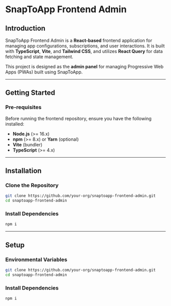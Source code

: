 # **SnapToApp Frontend Admin**

## **Introduction**
SnapToApp Frontend Admin is a **React-based** frontend application for managing app configurations, subscriptions, and user interactions. It is built with **TypeScript**, **Vite**, and **Tailwind CSS**, and utilizes **React Query** for data fetching and state management.

This project is designed as the **admin panel** for managing Progressive Web Apps (PWAs) built using SnapToApp.

---

## **Getting Started**

### **Pre-requisites**
Before running the frontend repository, ensure you have the following installed:

- **Node.js** (>= 16.x)
- **npm** (>= 8.x) or **Yarn** (optional)
- **Vite** (bundler)
- **TypeScript** (>= 4.x)

---

## **Installation**

### **Clone the Repository**
```sh
git clone https://github.com/your-org/snaptoapp-frontend-admin.git
cd snaptoapp-frontend-admin
```

### **Install Dependencies**
```sh
npm i
```

---

## **Setup**

### **Environmental Variables**
```sh
git clone https://github.com/your-org/snaptoapp-frontend-admin.git
cd snaptoapp-frontend-admin
```

### **Install Dependencies**
```sh
npm i
```
